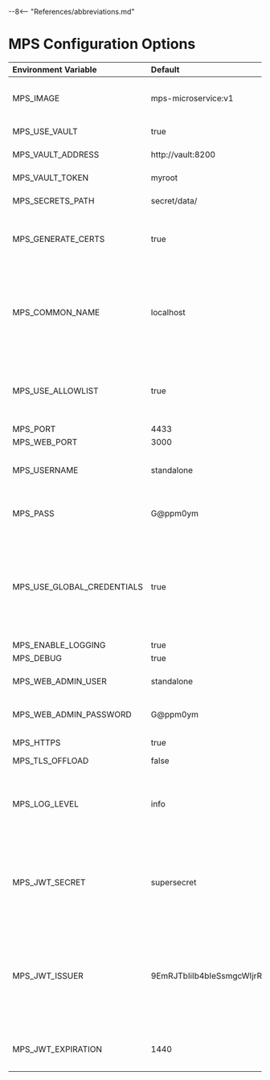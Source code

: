 --8<-- "References/abbreviations.md"
# MPS Configuration Options

| Environment Variable       | Default                | Description |
| :------------------------- | :--------------------- | :-- |
| MPS_IMAGE                  | mps-microservice:v1  | Only used when using docker-compose.yml. Specifies image to use for MPS |
| MPS_USE_VAULT              | true                 | Whether or not the vault should be used |
| MPS_VAULT_ADDRESS          | http://vault:8200    | Address of where the vault is hosted |
| MPS_VAULT_TOKEN            | myroot               | Token used to access the vault |
| MPS_SECRETS_PATH           | secret/data/         | Path to where secrets are stored in the vault |
| MPS_GENERATE_CERTS         | true                 | Enables/Disables generation of self signed certificates based on MPS_COMMON_NAME |
| MPS_COMMON_NAME            | localhost            |  Development system's IP address. <br> **Note:** For this guide, you **cannot** use localhost because the managed device would be unable to reach the MPS and RPS servers. | For this guide, the address will be used in a self-signed certificate. It may be an IP address or FQDN in real world deployment. |
| MPS_USE_ALLOWLIST          | true                 | A value of false disables the allowlist functionality. For information about allowlist, see the allowlist [tutorial](../../Tutorials/allowlist.md)  |
| MPS_PORT                   | 4433                 | |
| MPS_WEB_PORT               | 3000                 | |
| MPS_USERNAME                   | standalone           | Specifies the username client devices use to connect to MPS   |
| MPS_PASS               | G@ppm0ym             | Specifies the password client devices use to connect to MPS  |
| MPS_USE_GLOBAL_CREDENTIALS | true                 | Each device can have its own MPS username and password. If this flag is enabled in MPS, it will use the same username and password as specified my MPS_USER and MPS_PASSWORD for all devices |
| MPS_ENABLE_LOGGING         | true                 | |
| MPS_DEBUG                  | true                 | |
| MPS_WEB_ADMIN_USER         | standalone           | Specifies the username for API authentication |
| MPS_WEB_ADMIN_PASSWORD     | G@ppm0ym             | Specifies the password for API authentication |
| MPS_HTTPS                  | true                 | Specifies whether or not to enable https      |
| MPS_TLS_OFFLOAD            | false                | |
| MPS_LOG_LEVEL              | info                 | Controls the level of logging provided in the service. Options are (in order of increasing detail): `error`, `warn`, `info`, `verbose`, `debug`, and `silly`. |
| MPS_JWT_SECRET             | supersecret          | Secret used for generating a JWT Token. IMPORTANT: This must match the `secret` in your `Kong.yaml` file for the jwt plugin configuration.
| MPS_JWT_ISSUER             | 9EmRJTbIiIb4bIeSsmgcWIjrR6HyETqc | The issuer that will be populated in the token. This is a not considered a secret. IMPORTANT: This must match the `key:` property in the `Kong.yaml` file for the jwt plugin configuration.
| MPS_JWT_EXPIRATION         | 1440                 | The default expiration in minutes for the JWT Token. Default is 24 hours.
